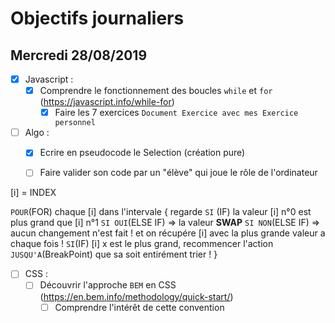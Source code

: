 # Objectifs journaliers

## Mercredi 28/08/2019


* [x] Javascript :
  * [x] Comprendre le fonctionnement des boucles `while` et `for` (https://javascript.info/while-for)
    * [x] Faire les 7 exercices 
` Document Exercice avec mes Exercice personnel `

* [ ] Algo : 
  * [x] Ecrire en pseudocode le Selection (création pure)
  * [ ] Faire valider son code par un "élève" qui joue le rôle de l'ordinateur


[i] = INDEX 

`POUR`(FOR) chaque [i] dans l'intervale {
  regarde `SI` (IF) la valeur [i] n°0 est plus grand que [i] n°1
  `SI OUI`(ELSE IF) => la valeur **SWAP**
  `SI NON`(ELSE IF) => aucun changement n'est fait !
  et on récupére [i] avec la plus grande valeur a chaque fois !
    `SI`(IF) [i] x est le plus grand, recommencer l'action 
    `JUSQU'A`(BreakPoint) que sa soit entirément trier !
}




* [ ] CSS : 
  * [ ] Découvrir l'approche `BEM` en CSS (https://en.bem.info/methodology/quick-start/)
    * [ ] Comprendre l'intérêt de cette convention
